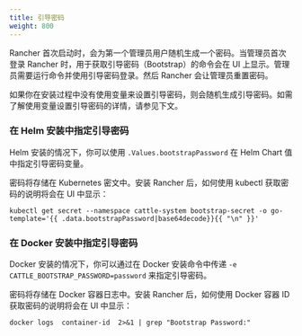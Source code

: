 ```yaml
---
title: 引导密码
weight: 800
---
```


Rancher 首次启动时，会为第一个管理员用户随机生成一个密码。当管理员首次登录 Rancher 时，用于获取引导密码（Bootstrap）的命令会在 UI 上显示。管理员需要运行命令并使用引导密码登录。然后 Rancher 会让管理员重置密码。

如果你在安装过程中没有使用变量来设置引导密码，则会随机生成引导密码。如需了解使用变量设置引导密码的详情，请参见下文。

### 在 Helm 安装中指定引导密码

Helm 安装的情况下，你可以使用 `.Values.bootstrapPassword` 在 Helm Chart 值中指定引导密码变量。

密码将存储在 Kubernetes 密文中。安装 Rancher 后，如何使用 kubectl 获取密码的说明将会在 UI 中显示：

```
kubectl get secret --namespace cattle-system bootstrap-secret -o go-template='{{ .data.bootstrapPassword|base64decode}}{{ "\n" }}'
```

### 在 Docker 安装中指定引导密码

Docker 安装的情况下，你可以通过在 Docker 安装命令中传递 `-e CATTLE_BOOTSTRAP_PASSWORD=password` 来指定引导密码。

密码将存储在 Docker 容器日志中。安装 Rancher 后，如何使用 Docker 容器 ID 获取密码的说明将会在 UI 中显示：

```
docker logs  container-id  2>&1 | grep "Bootstrap Password:"
```
